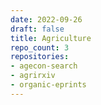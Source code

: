```yaml
---
date: 2022-09-26
draft: false
title: Agriculture
repo_count: 3
repositories:
- agecon-search
- agrirxiv
- organic-eprints
---
```



